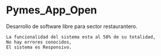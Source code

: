 # Pymes_App_Open
Desarrollo de software libre para sector restaurantero.

	La funcionalidad del sistema esta al 50% de su totalidad,
	No hay errores conocidos,
	El sistema es Responsivo.
